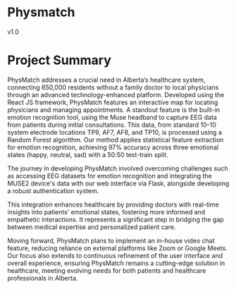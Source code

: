 # Physmatch
v1.0
# Project Summary
PhysMatch addresses a crucial need in Alberta’s healthcare system, connecting 650,000 residents without a family doctor to local physicians through an advanced technology-enhanced platform. 
Developed using the React JS framework, PhysMatch features an interactive map for locating physicians and managing appointments. A standout feature is the built-in emotion recognition tool, 
using the Muse headband to capture EEG data from patients during initial consultations. This data, from standard 10-10 system electrode locations TP9, AF7, AF8, and TP10, is processed using
a Random Forest algorithm. Our method applies statistical feature extraction for emotion recognition, achieving 97% accuracy across three emotional states (happy, neutral, sad) with a 50:50 
test-train split.

The journey in developing PhysMatch involved overcoming challenges such as accessing EEG datasets for emotion recognition and integrating the MUSE2 device's data with our web interface via 
Flask, alongside developing a robust authentication system.

This integration enhances healthcare by providing doctors with real-time insights into patients’ emotional states, fostering more informed and empathetic interactions. It represents a significant 
step in bridging the gap between medical expertise and personalized patient care.

Moving forward, PhysMatch plans to implement an in-house video chat feature, reducing reliance on external platforms like Zoom or Google Meets. Our focus also extends to continuous refinement of 
the user interface and overall experience, ensuring PhysMatch remains a cutting-edge solution in healthcare, meeting evolving needs for both patients and healthcare professionals in Alberta.
